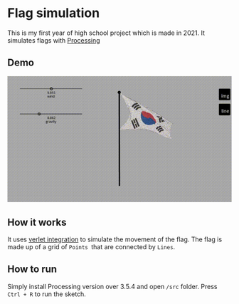 # Flag simulation

This is my first year of high school project which is made in 2021.
It simulates flags with [Processing](https://processing.org/)

## Demo

![Demo Video](demo.gif)

## How it works

It uses [verlet integration](https://en.wikipedia.org/wiki/Verlet_integration) to simulate the movement of the flag.
The flag is made up of a grid of `Points `that are connected by `Lines`.

## How to run

Simply install Processing version over 3.5.4 and open `/src` folder.
Press `Ctrl + R` to run the sketch.
